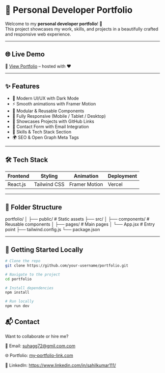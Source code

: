 # 🚀 Personal Developer Portfolio


Welcome to my **personal developer portfolio**! 🎉  
This project showcases my work, skills, and projects in a beautifully crafted and responsive web experience.

---

## 🌐 Live Demo

🔗 [View Portfolio]([https://your-portfolio-link.com](https://sahilkumar-portfolio.vercel.app/)) – hosted with ❤️

---


## ✨ Features

- 🌙 Modern UI/UX with Dark Mode
- ⚡ Smooth animations with Framer Motion
- 🧩 Modular & Reusable Components
- 📱 Fully Responsive (Mobile / Tablet / Desktop)
- 📂 Showcases Projects with GitHub Links
- 📧 Contact Form with Email Integration
- 🧠 Skills & Tech Stack Section
- 🌍 SEO & Open Graph Meta Tags

---

## 🛠️ Tech Stack

| Frontend  | Styling       | Animation     | Deployment |
|-----------|---------------|---------------|------------|
| React.js  | Tailwind CSS  | Framer Motion | Vercel     |

---

## 📁 Folder Structure

portfolio/
│
├── public/ # Static assets
├── src/
│ ├── components/ # Reusable components
│ ├── pages/ # Main pages
│ └── App.jsx # Entry point
├── tailwind.config.js
└── package.json


---

## 🚀 Getting Started Locally

```bash
# Clone the repo
git clone https://github.com/your-username/portfolio.git

# Navigate to the project
cd portfolio

# Install dependencies
npm install

# Run locally
npm run dev
```

## 📬 Contact
Want to collaborate or hire me?

📧 Email: suhagg72@gmil.com.com

🌐 Portfolio: [my-portfolio-link.com](https://sahilkumar-portfolio.vercel.app/)

💼 LinkedIn: https://www.linkedin.com/in/sahilkumar111/
